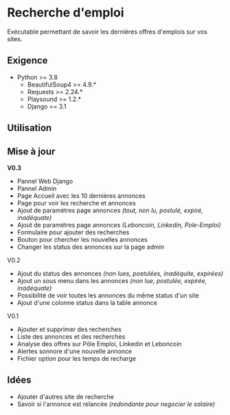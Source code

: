 # Recherche d'emploi
Exécutable permettant de savoir les dernières offres d'emplois sur vos sites.

## Exigence
- Python >= 3.8
    - BeautifulSoup4 >= 4.9.*
    - Requests >= 2.24.*
    - Playsound >= 1.2.*
    - Django == 3.1

## Utilisation

## Mise à jour
**V0.3**
- Pannel Web Django
- Pannel Admin
- Page Accueil avec les 10 dernières annonces
- Page pour voir les recherche et annonces
- Ajout de paramétres page annonces  *(tout, non lu, postulé, expiré, inadéquate)*
- Ajout de paramétres page annonces *(Leboncoin, Linkedin, Pole-Emploi)*
- Formulaire pour ajouter des recherches
- Bouton pour chercher les nouvelles annonces
- Changer les status des annonces sur la page admin

V0.2
- Ajout du status des annonces *(non lues, postulées, inadéquite, expirées)*
- Ajout un sous menu dans les annonces *(non lue, postulée, expirée, inadéquate)*
- Possibilité de voir toutes les annonces du même status d'un site
- Ajout d'une  colonne status dans la table annonce

V0.1
- Ajouter et supprimer des recherches
- Liste des annonces et des recherches
- Analyse des offres sur Pôle Emploi, Linkedin et Leboncoin
- Alertes sonnore d'une nouvelle annonce
- Fichier option pour les temps de recharge

## Idées
- Ajouter d'autres site de recherche
- Savoir si l'annonce est relancée *(redondante pour negocier le salaire)*
